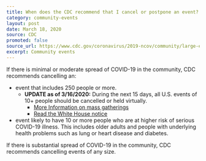 ```yaml
---
title: When does the CDC recommend that I cancel or postpone an event?
category: community-events
layout: post
date: March 18, 2020
source: CDC
promoted: false
source_url: https://www.cdc.gov/coronavirus/2019-ncov/community/large-events/event-planners-and-attendees-faq.html
excerpt: Community events
---
```


If there is minimal or moderate spread of COVID-19 in the community, CDC recommends cancelling an:

* event that includes 250 people or more.
	* **UPDATE as of 3/16/2020:** During the next 15 days, all U.S. events of 10+ people should be cancelled or held virtually.
		* <a href="https://www.cdc.gov/coronavirus/2019-ncov/community/large-events/mass-gatherings-ready-for-covid-19.html"> More Information on mass gatherings</a>
		* <a href="https://www.whitehouse.gov/wp-content/uploads/2020/03/03.16.20_coronavirus-guidance_8.5x11_315PM.pdf"> Read the White House notice</a>
* event likely to have 10 or more people who are at higher risk of serious COVID-19 illness. This includes older adults and people with underlying health problems such as lung or heart disease and diabetes.

If there is substantial spread of COVID-19 in the community, CDC recommends cancelling events of any size.